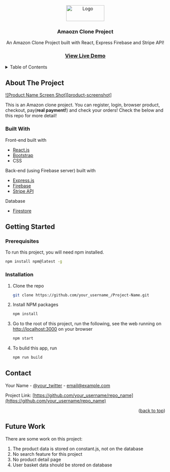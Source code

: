 <!-- PROJECT LOGO -->
<div align="center">
  <a href="https://github.com/yiyi-wang1/amazon-clone">
    <img src="http://media.corporate-ir.net/media_files/IROL/17/176060/Oct18/Amazon%20logo.PNG" alt="Logo" width="120" height="50">
  </a>

  <h3 align="center">Amaozn Clone Project</h3>

  <p align="center">
    An Amazon Clone Project built with React, Express Firebase and Stripe API!
    <br/>
    <h3><a href="https://clone-89948.web.app/"><strong>View Live Demo</strong></a></h3>
  </p>
</div>

<!-- TABLE OF CONTENTS -->
<details>
  <summary>Table of Contents</summary>
  <ol>
    <li>
      <a href="#about-the-project">About The Project</a>
      <ul>
        <li><a href="#built-with">Built With</a></li>
      </ul>
    </li>
    <li>
      <a href="#getting-started">Getting Started</a>
      <ul>
        <li><a href="#prerequisites">Prerequisites</a></li>
        <li><a href="#installation">Installation</a></li>
      </ul>
    </li>
    <li><a href="#contact">Contact</a></li>
    <li><a href="#futurework">Future work</a></li>
  </ol>
</details>



<!-- ABOUT THE PROJECT -->
## About The Project

[![Product Name Screen Shot][product-screenshot]](https://example.com)

This is an Amazon clone project. You can register, login, browser product, checkout, pay(**real payment!**) and check your orders!
Check the below and this repo for more detail!

### Built With

Front-end built with 
* [React.js](https://reactjs.org/)
* [Bootstrap](https://getbootstrap.com)
* CSS

Back-end (using Firebase server) built with
* [Express.js](https://expressjs.com/)
* [Firebase](https://firebase.google.com/)
* [Stripe API](https://stripe.com/en-ca)

Database
* [Firestore](https://firebase.google.com/products/firestore)

<!-- GETTING STARTED -->
## Getting Started



### Prerequisites

To run this project, you will need npm installed.

  ```sh
  npm install npm@latest -g
  ```

### Installation

1. Clone the repo
   ```sh
   git clone https://github.com/your_username_/Project-Name.git
   ```
2. Install NPM packages
   ```sh
   npm install
   ```
3. Go to the root of this project, run the following, see the web running on [http://localhost:3000](http://localhost:3000) on your browser

   ```sh
   npm start
   ```
4. To bulid this app, run 
   ```sh
   npm run build
   ```



<!-- CONTACT -->
## Contact

Your Name - [@your_twitter](https://twitter.com/your_username) - email@example.com

Project Link: [https://github.com/your_username/repo_name](https://github.com/your_username/repo_name)

<p align="right">(<a href="#top">back to top</a>)</p>



<!-- FUTUREWORK -->
## Future Work
There are some work on this project: 
1. The product data is stored on constant.js, not on the database
2. No search feature for this project
3. No product detail page
4. User basket data should be stored on database

